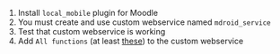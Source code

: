 1. Install ```local_mobile``` plugin for Moodle
2. You must create and use custom webservice named ```mdroid_service```
3. Test that custom webservice is working
4. Add ```All functions``` (at least [these][1]) to the custom webservice

[1]: https://github.com/praveendath92/MDroid/blob/master/app/src/main/java/in/co/praveenkumar/mdroid/moodlerest/MoodleRestOption.java#L18-L32
